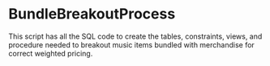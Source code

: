 # BundleBreakoutProcess
This script has all the SQL code to create the tables, constraints, views, and procedure needed to breakout music items bundled with merchandise for correct weighted pricing. 
